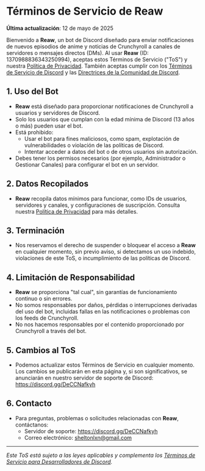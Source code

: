 # Términos de Servicio de Reaw

**Última actualización**: 12 de mayo de 2025

Bienvenido a **Reaw**, un bot de Discord diseñado para enviar notificaciones de nuevos episodios de anime y noticias de Crunchyroll a canales de servidores o mensajes directos (DMs). Al usar **Reaw** (ID: 1370988836343250994), aceptas estos Términos de Servicio ("ToS") y nuestra [Política de Privacidad](https://tu-usuario.github.io/Reaw-Terms-of-Service-Privacy-Policy/privacy-policy). También aceptas cumplir con los [Términos de Servicio de Discord](https://discord.com/terms) y las [Directrices de la Comunidad de Discord](https://discord.com/guidelines).

## 1. Uso del Bot
- **Reaw** está diseñado para proporcionar notificaciones de Crunchyroll a usuarios y servidores de Discord.
- Solo los usuarios que cumplan con la edad mínima de Discord (13 años o más) pueden usar el bot.
- Está prohibido:
  - Usar el bot para fines maliciosos, como spam, explotación de vulnerabilidades o violación de las políticas de Discord.
  - Intentar acceder a datos del bot o de otros usuarios sin autorización.
- Debes tener los permisos necesarios (por ejemplo, Administrador o Gestionar Canales) para configurar el bot en un servidor.

## 2. Datos Recopilados
- **Reaw** recopila datos mínimos para funcionar, como IDs de usuarios, servidores y canales, y configuraciones de suscripción. Consulta nuestra [Política de Privacidad](https://tu-usuario.github.io/Reaw-Terms-of-Service-Privacy-Policy/privacy-policy) para más detalles.

## 3. Terminación
- Nos reservamos el derecho de suspender o bloquear el acceso a **Reaw** en cualquier momento, sin previo aviso, si detectamos un uso indebido, violaciones de este ToS, o incumplimiento de las políticas de Discord.

## 4. Limitación de Responsabilidad
- **Reaw** se proporciona "tal cual", sin garantías de funcionamiento continuo o sin errores.
- No somos responsables por daños, pérdidas o interrupciones derivadas del uso del bot, incluidas fallas en las notificaciones o problemas con los feeds de Crunchyroll.
- No nos hacemos responsables por el contenido proporcionado por Crunchyroll a través del bot.

## 5. Cambios al ToS
- Podemos actualizar estos Términos de Servicio en cualquier momento. Los cambios se publicarán en esta página y, si son significativos, se anunciarán en nuestro servidor de soporte de Discord: https://discord.gg/DeCCNafkyh

## 6. Contacto
- Para preguntas, problemas o solicitudes relacionadas con **Reaw**, contáctanos:
  - Servidor de soporte: https://discord.gg/DeCCNafkyh
  - Correo electrónico: sheltonlxn@gmail.com

---

*Este ToS está sujeto a las leyes aplicables y complementa los [Términos de Servicio para Desarrolladores de Discord](https://discord.com/developers/docs/policies-and-agreements/developer-terms-of-service).*
